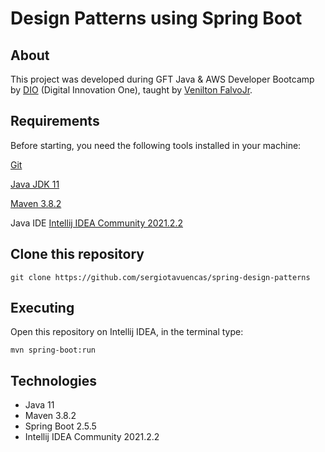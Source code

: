 # Design Patterns using Spring Boot


## About
This project was developed during GFT Java & AWS Developer Bootcamp by [DIO](https://github.com/digitalinnovationone) (Digital Innovation One), taught by [Venilton FalvoJr](https://github.com/falvojr).


## Requirements
Before starting, you need the following tools installed in your machine:

[Git](https://git-scm.com)

[Java JDK 11](https://www.oracle.com/java/technologies/downloads/#java11)

[Maven 3.8.2](https://maven.apache.org/download.cgi)

Java IDE [Intellij IDEA Community 2021.2.2](https://www.jetbrains.com/idea/download/#section=windows)


## Clone this repository

```shell script
git clone https://github.com/sergiotavuencas/spring-design-patterns
```

## Executing
Open this repository on Intellij IDEA, in the terminal type:

```shell script
mvn spring-boot:run
```

## Technologies
* Java 11
* Maven 3.8.2
* Spring Boot 2.5.5
* Intellij IDEA Community 2021.2.2
